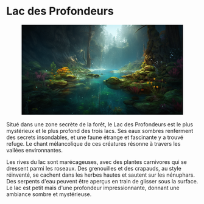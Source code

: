 # Lac des Profondeurs

<figure><img src="../../.gitbook/assets/Jeem_a_land_of_endless_possibilities_and_creative_exploration.__053c26a9-9603-4c61-a2ec-7ff10af92ac1.png" alt=""><figcaption></figcaption></figure>

Situé dans une zone secrète de la forêt, le Lac des Profondeurs est le plus mystérieux et le plus profond des trois lacs. Ses eaux sombres renferment des secrets insondables, et une faune étrange et fascinante y a trouvé refuge. Le chant mélancolique de ces créatures résonne à travers les vallées environnantes.

Les rives du lac sont marécageuses, avec des plantes carnivores qui se dressent parmi les roseaux. Des grenouilles et des crapauds, au style réinventé, se cachent dans les herbes hautes et sautent sur les nénuphars. Des serpents d'eau peuvent être aperçus en train de glisser sous la surface. Le lac est petit mais d'une profondeur impressionnante, donnant une ambiance sombre et mystérieuse.
